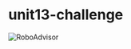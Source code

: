 # unit13-challenge
![RoboAdvisor](https://github.com/pysouzhny/unit13-challenge/blob/main/RoboAdvisor.gif)